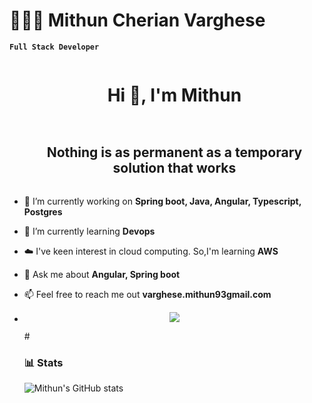  # 🧑🏽‍💻 Mithun Cherian Varghese
 **`Full Stack Developer`**

<!--h1 without bottom border-->
<div id="user-content-toc">
  <ul align="center">
    <summary><h1 style="display: inline-block">Hi 👋, I'm Mithun</h1></summary>
  </ul>
</div>


<!--h2 without bottom border-->
<div id="user-content-toc">
  <ul align="center">
    <summary><h2 style="display: inline-block">Nothing is as permanent as a temporary solution that works</h2></summary>
  </ul>
</div>


<!--Intro start-->
- 🔭 I’m currently working on **Spring boot, Java, Angular, Typescript, Postgres**

- 🌱 I’m currently learning **Devops**

- ☁️ I've keen interest in cloud computing. So,I'm learning **AWS**

- 💬 Ask me about **Angular, Spring boot**

- 📫 Feel free to reach me out **varghese.mithun93gmail.com**

- <!-- 🏠 Don't hesitate to drop me a **👋** on Discord –  [1010nishant](https://discordapp.com/users/957722095381540874) my username! --
<!--Intro end-->

<!--tech stack icons-->
<p align="center">
  <a href="https://skillicons.dev">
    <img src="https://skillicons.dev/icons?i=spring,java,angular,rabbitmq,elasticsearch,docker,postgres,express,github,html,css,js,linux,mongodb,nodejs,postman,py,tailwind,ts,vscode,npm,kubernetes&perline=14" />
  </a>
</p>
#

### 📊 Stats

![Mithun's GitHub stats](https://github-readme-stats.vercel.app/api?username=mithunvarghese&show_icons=true&theme=gruvbox)
<!--
**mithunvarghese/mithunvarghese** is a ✨ _special_ ✨ repository because its `README.md` (this file) appears on your GitHub profile.

Here are some ideas to get you started:

- 🔭 I’m currently working on ...
- 🌱 I’m currently learning ...
- 👯 I’m looking to collaborate on ...
- 🤔 I’m looking for help with ...
- 💬 Ask me about ...
- 📫 How to reach me: ...
- 😄 Pronouns: ...
- ⚡ Fun fact: ...
-->
